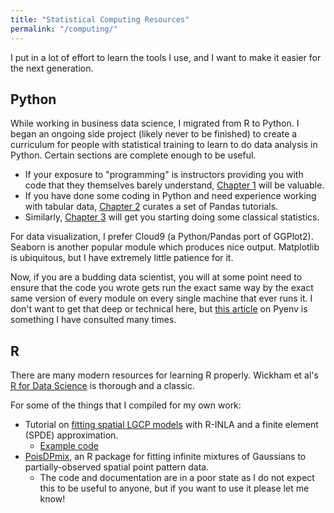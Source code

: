 ```yaml
---
title: "Statistical Computing Resources"
permalink: "/computing/"
---
```



I put in a lot of effort to learn the tools I use, and I want to make it
easier for the next generation.


## Python

While working in business data science, I migrated from R to Python. I began an
ongoing side project (likely never to be finished) to create a curriculum for
people with statistical training to learn to do data analysis in Python.
Certain sections are complete enough to be useful.

- If your exposure to "programming" is instructors providing you with code that
  they themselves barely understand, [Chapter 1](https://kflagg.gitbook.io/pythonds/1.-getting-started-python-setup-how-computers-run-code) will be valuable.
- If you have done some coding in Python and need experience working with
  tabular data, [Chapter 2](https://kflagg.gitbook.io/pythonds/2.-pandas-structuring-data-for-analysis) curates a set of Pandas tutorials.
- Similarly, [Chapter 3](https://kflagg.gitbook.io/pythonds/3.-statsmodels-traditional-statistics) will get you starting doing some classical statistics.

For data visualization, I prefer Cloud9 (a Python/Pandas port of GGPlot2).
Seaborn is another popular module which produces nice output. Matplotlib is
ubiquitous, but I have extremely little patience for it.

Now, if you are a budding data scientist, you will at some point need to ensure
that the code you wrote gets run the exact same way by the exact same version
of every module on every single machine that ever runs it. I don't want to
get that deep or technical here, but
[this article](https://realpython.com/intro-to-pyenv/)
on Pyenv is something I have consulted many times.


## R

There are many modern resources for learning R properly. Wickham et al's
[R for Data Science](https://r4ds.hadley.nz) is thorough and a classic.

For some of the things that I compiled for my own work:

- Tutorial on [fitting spatial LGCP models](https://doi.org/10.1080/02664763.2021.2023116)
  with R-INLA and a finite element (SPDE) approximation.
  - [Example code](https://github.com/kflagg/jas-inla-review)
- [PoisDPmix](https://github.com/kflagg/poisDPmix), an R package for fitting
  infinite mixtures of Gaussians to partially-observed spatial point pattern
  data.
  - The code and documentation are in a poor state as I do not expect this to
    be useful to anyone, but if you want to use it please let me know!

